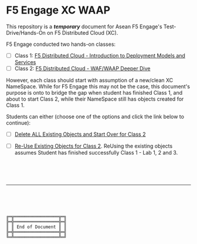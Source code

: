 # F5 Engage XC WAAP

This repository is a ***temporary*** document for Asean F5 Engage's Test-Drive/Hands-On on F5 Distributed Cloud (XC).

F5 Engage conducted two hands-on classes:
- [ ] Class 1: [F5 Distributed Cloud - Introduction to Deployment Models and Services](https://clouddocs.f5.com/training/community/f5xc/html/class1/class1.html)
- [ ] Class 2: [F5 Distributed Cloud - WAF/WAAP Deeper Dive](https://clouddocs.f5.com/training/community/f5xc/html/class2/class2.html)

However, each class should start with assumption of a new/clean XC NameSpace.
While for F5 Engage this may not be the case, this document's purpose is onto to bridge the gap when student has finished Class 1, and about to start Class 2, while their NameSpace still has objects created for Class 1.

Students can either (choose one of the options and click the link below to continue):
- [ ] [Delete ALL Existing Objects and Start Over for Class 2](/Delete)
- [ ] [Re-Use Existing Objects for Class 2](/ReUse). ReUsing the existing objects assumes Student has finished successfully Class 1 - Lab 1, 2 and 3.



<br><br><br>

***

<br><br><br>
```
╔═╦═════════════════╦═╗
╠═╬═════════════════╬═╣
║ ║ End of Document ║ ║
╠═╬═════════════════╬═╣
╚═╩═════════════════╩═╝
```
<br><br><br>


